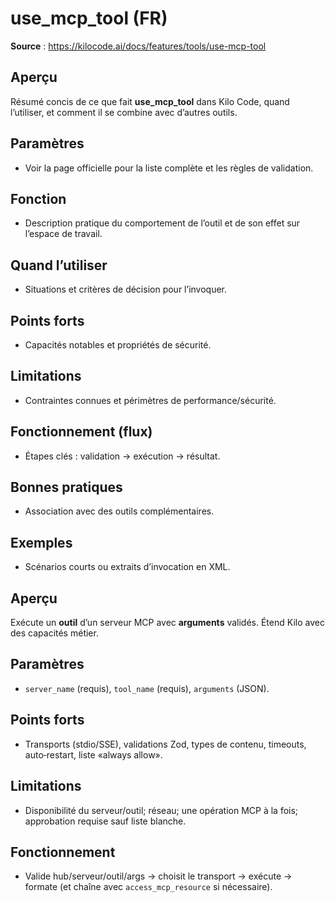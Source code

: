 # use_mcp_tool (FR)

**Source** : https://kilocode.ai/docs/features/tools/use-mcp-tool

## Aperçu
Résumé concis de ce que fait **use_mcp_tool** dans Kilo Code, quand l’utiliser, et comment il se combine avec d’autres outils.

## Paramètres
- Voir la page officielle pour la liste complète et les règles de validation.

## Fonction
- Description pratique du comportement de l’outil et de son effet sur l’espace de travail.

## Quand l’utiliser
- Situations et critères de décision pour l’invoquer.

## Points forts
- Capacités notables et propriétés de sécurité.

## Limitations
- Contraintes connues et périmètres de performance/sécurité.

## Fonctionnement (flux)
- Étapes clés : validation → exécution → résultat.

## Bonnes pratiques
- Association avec des outils complémentaires.

## Exemples
- Scénarios courts ou extraits d’invocation en XML.

## Aperçu
Exécute un **outil** d’un serveur MCP avec **arguments** validés. Étend Kilo avec des capacités métier.

## Paramètres
- `server_name` (requis), `tool_name` (requis), `arguments` (JSON).

## Points forts
- Transports (stdio/SSE), validations Zod, types de contenu, timeouts, auto‑restart, liste «always allow».

## Limitations
- Disponibilité du serveur/outil; réseau; une opération MCP à la fois; approbation requise sauf liste blanche.

## Fonctionnement
- Valide hub/serveur/outil/args → choisit le transport → exécute → formate (et chaîne avec `access_mcp_resource` si nécessaire).
